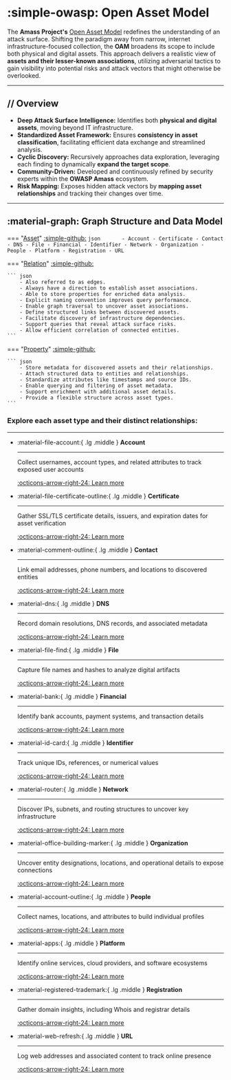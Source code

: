 # :simple-owasp: Open Asset Model

The **Amass Project's** [Open Asset Model](https://github.com/owasp-amass/open-asset-model) redefines the understanding of an attack surface. Shifting the paradigm away from narrow, internet infrastructure-focused collection, the **OAM** broadens its scope to include both physical and digital assets. This approach delivers a realistic view of **assets and their lesser-known associations**, utilizing adversarial tactics to gain visibility into potential risks and attack vectors that might otherwise be overlooked.

---

## **//** Overview

- **Deep Attack Surface Intelligence:** Identifies both **physical and digital assets**, moving beyond IT infrastructure.
- **Standardized Asset Framework:** Ensures **consistency in asset classification**, facilitating efficient data exchange and streamlined analysis.
- **Cyclic Discovery:** Recursively approaches data exploration, leveraging each finding to dynamically **expand the target scope**.
- **Community-Driven:** Developed and continuously refined by security experts within the **OWASP Amass** ecosystem.
- **Risk Mapping:** Exposes hidden attack vectors by **mapping asset relationships** and tracking their changes over time.

---


## :material-graph: Graph Structure and Data Model
    
=== "[Asset]()"
    [:simple-github:](https://github.com/owasp-amass/open-asset-model/blob/master/asset.go)
     ``` json      
        - Account
        - Certificate
        - Contact
        - DNS
        - File
        - Financial
        - Identifier
        - Network
        - Organization
        - People
        - Platform
        - Registration
        - URL
     ```      


=== "[Relation]()" 
    [:simple-github:](https://github.com/owasp-amass/open-asset-model/blob/master/relation.go) 
    
    ``` json
        - Also referred to as edges.
        - Always have a direction to establish asset associations.
        - Able to store properties for enriched data analysis.
        - Explicit naming convention improves query performance.
        - Enable graph traversal to uncover asset associations.
        - Define structured links between discovered assets.
        - Facilitate discovery of infrastructure dependencies.
        - Support queries that reveal attack surface risks.
        - Allow efficient correlation of connected entities.
    ```
     
    
=== "[Property]()"
    [:simple-github:](https://github.com/owasp-amass/open-asset-model/blob/master/property.go)

    ``` json
        - Store metadata for discovered assets and their relationships.  
        - Attach structured data to entities and relationships.  
        - Standardize attributes like timestamps and source IDs.  
        - Enable querying and filtering of asset metadata.  
        - Support enrichment with additional asset details.  
        - Provide a flexible structure across asset types.  
    ```

    
### Explore each asset type and their distinct relationships:

---


<div class="grid cards" markdown>


-   :material-file-account:{ .lg .middle } __Account__

    ---

    Collect usernames, account types, and related attributes to track exposed user accounts

    [:octicons-arrow-right-24: Learn more](https://51nk0r5w1m.github.io/docs/open-asset-model/account/)


-   :material-file-certificate-outline:{ .lg .middle } __Certificate__

    ---

    Gather SSL/TLS certificate details, issuers, and expiration dates for asset verification

    [:octicons-arrow-right-24: Learn more](https://51nk0r5w1m.github.io/docs/open-asset-model/certificate/)


-   :material-comment-outline:{ .lg .middle } __Contact__

    ---

    Link email addresses, phone numbers, and locations to discovered entities

    [:octicons-arrow-right-24: Learn more](https://51nk0r5w1m.github.io/docs/open-asset-model/contact/)


-   :material-dns:{ .lg .middle } __DNS__

    ---

    Record domain resolutions, DNS records, and associated metadata

    [:octicons-arrow-right-24: Learn more](https://51nk0r5w1m.github.io/docs/open-asset-model/dns/)


-   :material-file-find:{ .lg .middle } __File__

    ---

    Capture file names and hashes to analyze digital artifacts

    [:octicons-arrow-right-24: Learn more](https://51nk0r5w1m.github.io/docs/open-asset-model/file/)


-   :material-bank:{ .lg .middle } __Financial__

    ---

    Identify bank accounts, payment systems, and transaction details

    [:octicons-arrow-right-24: Learn more](https://51nk0r5w1m.github.io/docs/open-asset-model/financial/)


-   :material-id-card:{ .lg .middle } __Identifier__

    ---

	Track unique IDs, references, or numerical values 

    [:octicons-arrow-right-24: Learn more](https://51nk0r5w1m.github.io/docs/open-asset-model/identifier/)


-   :material-router:{ .lg .middle } __Network__

    ---

    Discover IPs, subnets, and routing structures to uncover key infrastructure

    [:octicons-arrow-right-24: Learn more](https://51nk0r5w1m.github.io/docs/open-asset-model/network/)


-   :material-office-building-marker:{ .lg .middle } __Organization__

    ---

    Uncover entity designations, locations, and operational details to expose connections

    [:octicons-arrow-right-24: Learn more](https://51nk0r5w1m.github.io/docs/open-asset-model/organization/)


-   :material-account-outline:{ .lg .middle } __People__

    ---

     Collect names, locations, and attributes to build individual profiles 

    [:octicons-arrow-right-24: Learn more](https://51nk0r5w1m.github.io/docs/open-asset-model/people/)


-   :material-apps:{ .lg .middle } __Platform__

    ---

     Identify online services, cloud providers, and software ecosystems 

    [:octicons-arrow-right-24: Learn more](https://51nk0r5w1m.github.io/docs/open-asset-model/platform/)


-   :material-registered-trademark:{ .lg .middle } __Registration__

    ---

    
    Gather domain insights, including Whois and registrar details

    [:octicons-arrow-right-24: Learn more](https://51nk0r5w1m.github.io/docs/open-asset-model/registration/)


-   :material-web-refresh:{ .lg .middle } __URL__

    ---

    Log web addresses and associated content to track online presence

    [:octicons-arrow-right-24: Learn more](https://51nk0r5w1m.github.io/docs/open-asset-model/url/)

</div>






   

    


    
